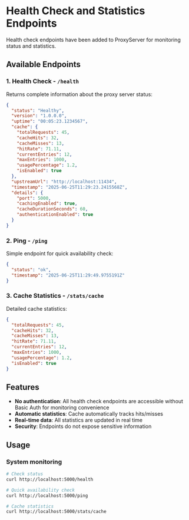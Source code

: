 # Health Check and Statistics Endpoints

Health check endpoints have been added to ProxyServer for monitoring status and statistics.

## Available Endpoints

### 1. Health Check - `/health`
Returns complete information about the proxy server status:

```json
{
  "status": "Healthy",
  "version": "1.0.0.0",
  "uptime": "00:05:23.1234567",
  "cache": {
    "totalRequests": 45,
    "cacheHits": 32,
    "cacheMisses": 13,
    "hitRate": 71.11,
    "currentEntries": 12,
    "maxEntries": 1000,
    "usagePercentage": 1.2,
    "isEnabled": true
  },
  "upstreamUrl": "http://localhost:11434",
  "timestamp": "2025-06-25T11:29:23.2415568Z",
  "details": {
    "port": 5000,
    "cachingEnabled": true,
    "cacheDurationSeconds": 60,
    "authenticationEnabled": true
  }
}
```

### 2. Ping - `/ping`
Simple endpoint for quick availability check:

```json
{
  "status": "ok",
  "timestamp": "2025-06-25T11:29:49.9755191Z"
}
```

### 3. Cache Statistics - `/stats/cache`
Detailed cache statistics:

```json
{
  "totalRequests": 45,
  "cacheHits": 32,
  "cacheMisses": 13,
  "hitRate": 71.11,
  "currentEntries": 12,
  "maxEntries": 1000,
  "usagePercentage": 1.2,
  "isEnabled": true
}
```

## Features

- **No authentication**: All health check endpoints are accessible without Basic Auth for monitoring convenience
- **Automatic statistics**: Cache automatically tracks hits/misses
- **Real-time data**: All statistics are updated in real time
- **Security**: Endpoints do not expose sensitive information

## Usage

### System monitoring
```bash
# Check status
curl http://localhost:5000/health

# Quick availability check
curl http://localhost:5000/ping

# Cache statistics
curl http://localhost:5000/stats/cache
```

